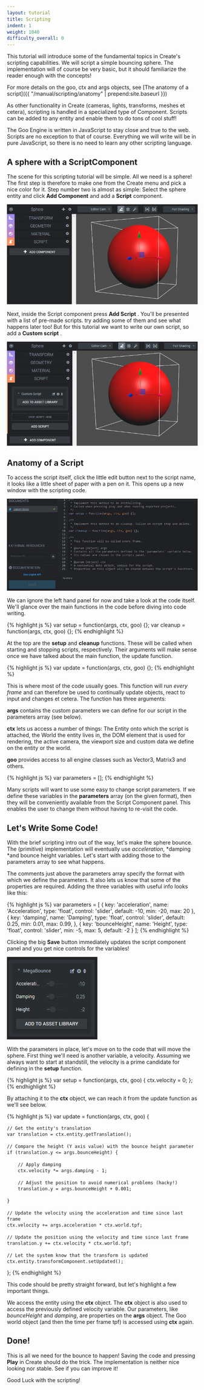```yaml
---
layout: tutorial
title: Scripting
indent: 1
weight: 1040
difficulty_overall: 0
---
```


This tutorial will introduce some of the fundamental topics in Create's scripting capabilities. We will script a simple bouncing sphere. The implementation will of course be very basic, but it should familiarize the reader enough with the concepts!

For more details on the goo, ctx and args objects, see [The anatomy of a script]({{ "/manual/scripting/anatomy" | prepend:site.baseurl }})

As other functionality in Create (cameras, lights, transforms, meshes et cetera), scripting is handled in a specialized type of Component. Scripts can be added to any entity and enable them to do tons of cool stuff!

The Goo Engine is written in JavaScript to stay close and true to the web. Scripts are no exception to that of course. Everything we will write will be in pure JavaScript, so there is no need to learn any other scripting language.


## A sphere with a ScriptComponent

The scene for this scripting tutorial will be simple. All we need is a sphere! The first step is therefore to make one from the Create menu and pick a nice color for it. Step number two is almost as simple: Select the sphere entity and click **Add Component**  and add a **Script** component.

![A sphere entity with a script component](sphere-with-script.jpg)

Next, inside the Script component press **Add Script** . You'll be presented with a list of pre-made scripts. try adding some of them and see what happens later too! But for this tutorial we want to write our own script, so add a **Custom script** .

![A sphere with a script component, which in turn has a script.](sphere-with-script-script.jpg)


## Anatomy of a Script

To access the script itself, click the little edit button next to the script name, it looks like a little sheet of paper with a pen on it. This opens up a new window with the scripting code.

![The script editor](script-editor.jpg)

We can ignore the left hand panel for now and take a look at the code itself. We'll glance over the main functions in the code before diving into code writing.

{% highlight js %}
var setup = function(args, ctx, goo) {};
var cleanup = function(args, ctx, goo) {};
{% endhighlight %}

At the top are the **setup** and **cleanup**  functions. These will be called when starting and stopping scripts, respectively. Their arguments will make sense once we have talked about the main function, the update function.

{% highlight js %}
var update = function(args, ctx, goo) {};
{% endhighlight %}

This is where most of the code usually goes. This function will run *every frame* and can therefore be used to continually update objects, react to input and changes et cetera. The function has three arguments:

**args** contains the custom parameters we can define for our script in the parameters array (see below).

**ctx** lets us access a number of things: The Entity onto which the script is attached, the World the entity lives in, the DOM element that is used for rendering, the active camera, the viewport size and custom data we define on the entity or the world.

**goo** provides access to all engine classes such as Vector3, Matrix3 and others.

{% highlight js %}
var parameters = [];
{% endhighlight %}

Many scripts will want to use some easy to change script parameters. If we define these variables in the **parameters** array (on the given format), then they will be conveniently available from the Script Component panel. This enables the user to change them without having to re-visit the code.

## Let's Write Some Code!

With the brief scripting intro out of the way, let's make the sphere bounce. The (primitive) implementation will eventually use *acceleration*, *damping *and bounce height variables. Let's start with adding those to the parameters array to see what happens.

The comments just above the parameters array specify the format with which we define the parameters. It also lets us know that some of the properties are required. Adding the three variables with useful info looks like this:

{% highlight js %}
var parameters = [
{
    key: 'acceleration',
    name: 'Acceleration',
    type: 'float',
    control: 'slider',
    default: -10,
    min: -20,
    max: 20
},
{
    key: 'damping',
    name: 'Damping',
    type: 'float',
    control: 'slider',
    default: 0.25,
    min: 0.01,
    max: 0.99,
},
{
    key: 'bounceHeight',
    name: 'Height',
    type: 'float',
    control: 'slider',
    min: -5,
    max: 5,
    default: -2
}
];
{% endhighlight %}

Clicking the big **Save**  button immediately updates the script component panel and you get nice controls for the variables!

![Updated script controls](controls.jpg)

With the parameters in place, let's move on to the code that will move the sphere. First thing we'll need is another variable, a velocity. Assuming we always want to start at standstill, the velocity is a prime candidate for defining in the **setup**  function.

{% highlight js %}
var setup = function(args, ctx, goo) {
    ctx.velocity = 0;
};
{% endhighlight %}

By attaching it to the **ctx**  object, we can reach it from the update function as we'll see below.

{% highlight js %}
var update = function(args, ctx, goo) {

    // Get the entity's translation
    var translation = ctx.entity.getTranslation();

    // Compare the height (Y axis value) with the bounce height parameter
    if (translation.y <= args.bounceHeight) {

        // Apply damping
        ctx.velocity *= args.damping - 1;

        // Adjust the position to avoid numerical problems (hacky!)
        translation.y = args.bounceHeight + 0.001;

    }

    // Update the velocity using the acceleration and time since last frame
    ctx.velocity += args.acceleration * ctx.world.tpf;

    // Update the position using the velocity and time since last frame
    translation.y += ctx.velocity * ctx.world.tpf;

    // Let the system know that the transform is updated
    ctx.entity.transformComponent.setUpdated();

};
{% endhighlight %}

This code should be pretty straight forward, but let's highlight a few important things.

We access the entity using the **ctx**  object.
The **ctx** object is also used to access the previously defined velocity variable.
Our parameters, like *bounceHeight* and *damping*, are properties on the **args** object.
The Goo world object (and then the time per frame tpf) is accessed using **ctx** again.

## Done!

This is all we need for the bounce to happen! Saving the code and pressing **Play** in Create should do the trick. The implementation is neither nice looking nor stable. See if you can improve it!

Good Luck with the scripting!
